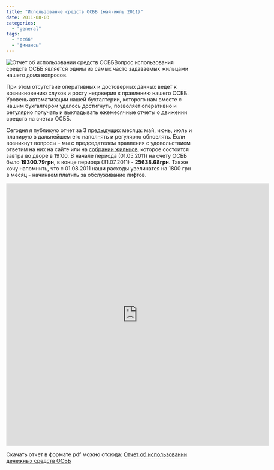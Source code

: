 ```yaml
---
title: "Использование средств ОСББ (май-июль 2011)"
date: 2011-08-03
categories: 
  - "general"
tags: 
  - "осбб"
  - "финансы"
---
```


![](http://shevchenko4a.brovary.org/wp-content/uploads/2011/08/moneyReport.jpg "Отчет об использовании средств ОСББ")Вопрос использования средств ОСББ является одним из самых часто задаваемых жильцами нашего дома вопросов.

При этом отсутствие оперативных и достоверных данных ведет к возникновению слухов и росту недоверия к правлению нашего ОСББ. Уровень автоматизации нашей бухгалтерии, которого нам вместе с нашим бухгалтером удалось достигнуть, позволяет оперативно и регулярно получать и выкладывать ежемесячные отчеты о движении средств на счетах ОСББ.

Сегодня я публикую отчет за 3 предыдущих месяца: май, июнь, июль и планирую в дальнейшем его наполнять и регулярно обновлять. Если возникнут вопросы - мы с председателем правления с удовольствием ответим на них на сайте или на [собрании жильцов](http://shevchenko4a.brovary.org/sobranie-zhiltsov-04-08-2011/ "Собрание жильцов 04.08.2011"), которое состоится завтра во дворе в 19:00. <!--more--> В начале периода (01.05.2011) на счету ОСББ было **19300.79грн**, в конце периода (31.07.2011) - **25638.68грн**. Также хочу напомнить, что с 01.08.2011 наши расходы увеличатся на 1800 грн в месяц - начинаем платить за обслуживание лифтов.

<iframe width="700" height="700" frameborder="0" src="https://spreadsheets.google.com/spreadsheet/pub?key=0AhE2NQlPHqm_dHpJUklwTDRkenRhOWM3NmxCMVY0M1E&amp;single=true&amp;gid=0&amp;output=html&amp;widget=true"></iframe>

Скачать отчет в формате pdf можно отсюда: [Отчет об использовании денежных средств ОСББ](https://spreadsheets.google.com/spreadsheet/pub?hl=en_GB&hl=en_GB&key=0AhE2NQlPHqm_dHpJUklwTDRkenRhOWM3NmxCMVY0M1E&single=true&gid=0&output=pdf)
